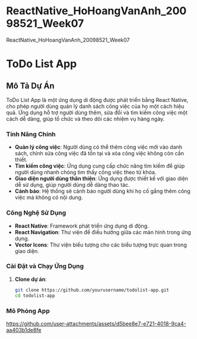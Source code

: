 # ReactNative_HoHoangVanAnh_20098521_Week07
ReactNative_HoHoangVanAnh_20098521_Week07

# ToDo List App

## Mô Tả Dự Án

ToDo List App là một ứng dụng di động được phát triển bằng React Native, cho phép người dùng quản lý danh sách công việc của họ một cách hiệu quả. Ứng dụng hỗ trợ người dùng thêm, sửa đổi và tìm kiếm công việc một cách dễ dàng, giúp tổ chức và theo dõi các nhiệm vụ hàng ngày.

### Tính Năng Chính

- **Quản lý công việc**: Người dùng có thể thêm công việc mới vào danh sách, chỉnh sửa công việc đã tồn tại và xóa công việc không còn cần thiết.
- **Tìm kiếm công việc**: Ứng dụng cung cấp chức năng tìm kiếm để giúp người dùng nhanh chóng tìm thấy công việc theo từ khóa.
- **Giao diện người dùng thân thiện**: Ứng dụng được thiết kế với giao diện dễ sử dụng, giúp người dùng dễ dàng thao tác.
- **Cảnh báo**: Hệ thống sẽ cảnh báo người dùng khi họ cố gắng thêm công việc mà không có nội dung.

### Công Nghệ Sử Dụng

- **React Native**: Framework phát triển ứng dụng di động.
- **React Navigation**: Thư viện để điều hướng giữa các màn hình trong ứng dụng.
- **Vector Icons**: Thư viện biểu tượng cho các biểu tượng trực quan trong giao diện.

### Cài Đặt và Chạy Ứng Dụng

1. **Clone dự án**:
   ```bash
   git clone https://github.com/yourusername/todolist-app.git
   cd todolist-app

### Mô Phỏng App

https://github.com/user-attachments/assets/d5bee8e7-e721-4018-9ca4-aa403b1de8fe



